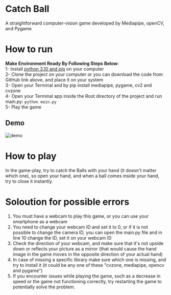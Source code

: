 # Catch Ball
A straightforward computer-vision game developed by Mediapipe, openCV, and Pygame

# How to run
**Make Environment Ready By Following Steps Below:**<br>
1- Install [python 3.10 and pip](https://www.python.org/) on your computer<br>
2- Clone the project on your computer or you can download the code from GitHub link above, and place it on your system<br>
3- Open your Terminal and by pip install mediapipe, pygame, cv2 and cvzone<br>
4- Open your Terminal app inside the Root directory of the project and run main.py: `python main.py`<br>
5- Play the game
## Demo
![demo](/images/demo.png)

# How to play
In the game-play, try to catch the Balls with your hand (it doesn't matter which one), so open your hand, and when a ball comes inside your hand, try to close it instantly.
# Soloution for possible errors
1. You must have a webcam to play this game, or you can use your smartphone as a webcam<br>
1. You need to change your webcam ID and set it to 0, or if it is not possible to change the camera ID, you can open the main.py file and in line 10 change the ID, set it on your webcam ID<br>
1. Check the direction of your webcam, and make sure that it's not upside down or reflects your picture as a mirror (that would cause the hand image in the game moves in the opposite direction of your actual hand)<br>
1. In case of missing a specific library make sure which one is missing, and try to Install it (it could be any one of these "cvzone, mediapipe, opencv and pygame")<br>
1. If you encounter issues while playing the game, such as a decrease in speed or the game not functioning correctly, try restarting the game to potentially solve the problem.<br>


